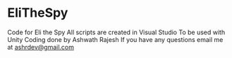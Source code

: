 # EliTheSpy
Code for Eli the Spy
All scripts are created in Visual Studio
To be used with Unity
Coding done by Ashwath Rajesh
If you have any questions email me at ashrdev@gmail.com
